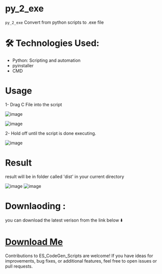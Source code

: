 # py_2_exe
`py_2_exe`  Convert from python scripts to .exe file

# 🛠️ Technologies Used:
- Python: Scripting and automation
- pyinstaller
- CMD


# Usage 

1- Drag C File into the script

![image](https://github.com/Osama-Abd-El-Mohsen/py_2_exe/assets/62304741/6615873a-a300-4cf6-ad5a-9585a18302d8)

![image](https://github.com/Osama-Abd-El-Mohsen/py_2_exe/assets/62304741/7bf010c7-af0b-4b67-9135-65c3ce244160)


2- Hold off until the script is done executing.

![image](https://github.com/Osama-Abd-El-Mohsen/py_2_exe/assets/62304741/9c99388e-8a0d-40af-8c21-0398dc327872)


# Result
result will be in folder called 'dist' in your current directory

![image](https://github.com/Osama-Abd-El-Mohsen/py_2_exe/assets/62304741/455eeb24-bb17-4e05-84b3-4aa823c9101f)
![image](https://github.com/Osama-Abd-El-Mohsen/py_2_exe/assets/62304741/2c29288a-56f2-4dcf-902f-177604d3fc99)


 # Downlaoding :
you can download the latest verison from the link below ⬇️

# [Download Me](https://github.com/Osama-Abd-El-Mohsen/ES_CodeGen_Scripts/releases/tag/v3.0)


Contributions to ES_CodeGen_Scripts are welcome! If you have ideas for improvements, bug fixes, or additional features, feel free to open issues or pull requests.
